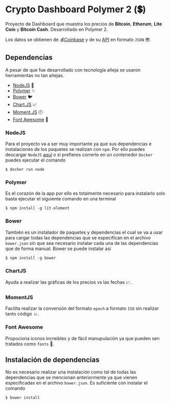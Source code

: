 
# Crypto Dashboard Polymer 2 (:heavy_dollar_sign:)

Proyecto de Dashboard que muestra los precios de **Bitcoin**, **Etherum**, **Lite Coin** y **Bitcoin Cash**. Desarrollado en Polymer 2.

Los datos se obtienen de :moneybag:[Coinbase](https://www.coinbase.com) y de su [API](https://developers.coinbase.com) en formato `JSON` :sunglasses:.

## Dependencias

A pesar de que fue desarrollado con tecnología añeja se usaron herramientas no tan añejas.

* [NodeJS](https://nodejs.org/en/) :green_heart:
* [Polymer](https://www.polymer-project.org) :sparkles:
* [Bower](https://bower.io) :bird:
* [Chart.JS](https://www.chartjs.org) :chart_with_upwards_trend:
* [Moment.JS](https://momentjs.com) :clock9:
* [Font Awesome](https://fontawesome.com) :rocket:

### NodeJS

Para el proyecto va a ser muy importante ya que sus dependencias e instalaciones de los paquetes se realizan con `npm`. Por ello puedes descargar `NodeJS` [aquí](https://nodejs.org/en/) o si prefieres correrlo en un contenedor `Docker` puedes ejecutar el comando 

```
$ docker run node
```

### Polymer

Es el corazón de la app por ello es totalmente necesario para instalarlo solo basta ejecutar el siguiente comando en una terminal

```
$ npm install -g lit-element
```

### Bower

También es un instalador de paquetes y dependencias el cual se va a usar para cargar todas las dependencias que se especifican en el archivo `bower.json` sin que sea necesario instalar cada una de las dependencias que de forma manual. Bower se puede instalar así

```
$ npm install -g bower
```

### ChartJS

Ayuda a realizar las gráficas de los precios vs las fechas :chart_with_upwards_trend:.

### MomentJS

Facilita realizar la conversión del formato `epoch` a formato `ISO` sin realizar tanto código :relaxed:.

### Font Awesome

Propociona iconos increibles y de fácil manupulación ya que pueden sen tratados como `fonts` :muscle:. 

## Instalación de dependencias

No es necesario realizar una instalación como tal de todas las dependencias que se mencionan anteriormente ya que vienen especificadas en el archivo `bower.json`. Es suficiente con instalar el comando

```
$ bower install
```

